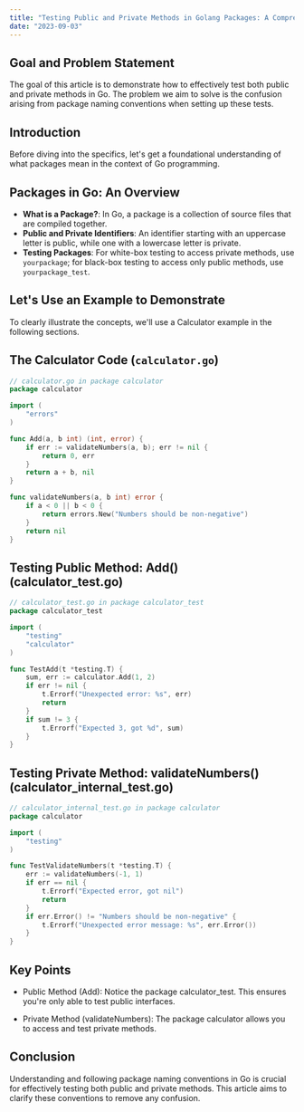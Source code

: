 ```yaml
---
title: "Testing Public and Private Methods in Golang Packages: A Comprehensive Guide"
date: "2023-09-03"
---
```


## Goal and Problem Statement

The goal of this article is to demonstrate how to effectively test both public and private methods in Go. The problem we aim to solve is the confusion arising from package naming conventions when setting up these tests.

## Introduction

Before diving into the specifics, let's get a foundational understanding of what packages mean in the context of Go programming.

## Packages in Go: An Overview

- **What is a Package?**: In Go, a package is a collection of source files that are compiled together.
- **Public and Private Identifiers**: An identifier starting with an uppercase letter is public, while one with a lowercase letter is private.
- **Testing Packages**: For white-box testing to access private methods, use `yourpackage`; for black-box testing to access only public methods, use `yourpackage_test`.

## Let's Use an Example to Demonstrate

To clearly illustrate the concepts, we'll use a Calculator example in the following sections.

## The Calculator Code (`calculator.go`)

```go
// calculator.go in package calculator
package calculator

import (
	"errors"
)

func Add(a, b int) (int, error) {
	if err := validateNumbers(a, b); err != nil {
		return 0, err
	}
	return a + b, nil
}

func validateNumbers(a, b int) error {
	if a < 0 || b < 0 {
		return errors.New("Numbers should be non-negative")
	}
	return nil
}
```

## Testing Public Method: Add() (calculator_test.go)

```go
// calculator_test.go in package calculator_test
package calculator_test

import (
	"testing"
	"calculator"
)

func TestAdd(t *testing.T) {
	sum, err := calculator.Add(1, 2)
	if err != nil {
		t.Errorf("Unexpected error: %s", err)
		return
	}
	if sum != 3 {
		t.Errorf("Expected 3, got %d", sum)
	}
}
```

## Testing Private Method: validateNumbers() (calculator_internal_test.go)

```go
// calculator_internal_test.go in package calculator
package calculator

import (
	"testing"
)

func TestValidateNumbers(t *testing.T) {
	err := validateNumbers(-1, 1)
	if err == nil {
		t.Errorf("Expected error, got nil")
		return
	}
	if err.Error() != "Numbers should be non-negative" {
		t.Errorf("Unexpected error message: %s", err.Error())
	}
}
```

## Key Points

- Public Method (Add): Notice the package calculator_test. This ensures you're only able to test public interfaces.

- Private Method (validateNumbers): The package calculator allows you to access and test private methods.

## Conclusion

Understanding and following package naming conventions in Go is crucial for effectively testing both public and private methods. This article aims to clarify these conventions to remove any confusion.
